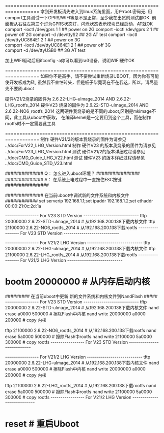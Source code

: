 ==================================================================
拿到开发板请先进入到linux系统里面，用户root.密码无.
用comport工具测试一下GPRS/WIFI等是不是正常，至少我在出货前测试都OK.
前面板从右往左第三个灯为GPRS状态灯，闪烁状态表示模块已经启动，AT就OK
comport -ioctl /dev/gprs 1 1       ## power on  2G
comport -ioctl /dev/gprs 2 1       ## power off 2G
comport -d /dev/ttyS2              ## 2G AT test
comport -ioctl /dev/ttyUC864E1 2 1 ## power on  3G   
comport -ioctl /dev/ttyUC864E1 2 1 ## power off 3G   
comport -d /dev/ttyUSB0            ## 3G AT test

加上WIFI驱动后用ifconfig -a你可以看到ra0设备，说明WIFI硬件OK


==================================================================
如果你不是高手，请不要尝试重新烧录UBOOT，因为你有可能使开发板成为砖,
虽然我不害怕砖头，但是板子毕竟现在不在我这，所以，请尽量先不要刷uboot


硬件V21/2烧录的固件为 2.6.22-LHG-uImage_2014 AND 2.6.22-LHG_rootfs_2014
硬件V23  烧录的固件为 2.6.22-STD-uImage_2014 AND 2.6.22-NO6_rootfs_2014
这两硬件我烧录的是不同的uboot,区别是mkimage不同，此工具从uboot中获取，
在编译kernel是一定要用到这个工具，而在制作rootfs时不一定需要此工具


==================================================================
制作 硬件V21/2的版本我烧录的固件为请参见 ../doc/ForV22_LHG_Version.html 
制作 硬件V23  的版本我烧录的固件为请参见 ../doc/ForV23_LHG_Version.html
测试 硬件V21/2的版本详细过程请参见       ../doc/CMD_Guide_LHG_V22.html
测试 硬件V23  的版本详细过程请参见       ../doc/CMD_Guide_STD_V23.html



############## Q： 怎么进入uboot环境？             ################ 
############## A： 在系统上电过程中一直按住ESC按键 ################ 


############## 在当前uboot中调试新的文件系统和内核文件 ############
set serverip 192.168.1.1;set ipaddr 192.168.1.2;set ethaddr 00:00:21:0c:2d:1a

----------------- For V23 STD Version ----------------------------
tftp 20000000 2.6.22-STD-uImage_2014  # 从192.168.200.138下载内核文件
tftp 21100000 2.6.22-NO6_rootfs_2014  # 从192.168.200.138下载rootfs
----------------- For V23 STD Version ----------------------------

----------------- For V21/2 LHG Version ----------------------------
tftp 20000000 2.6.22-LHG-uImage_2014  # 从192.168.200.138下载内核文件
tftp 21100000 2.6.22-LHG_rootfs_2014  # 从192.168.200.138下载rootfs
----------------- For V21/2 LHG Version ----------------------------

bootm 20000000                        # 从内存启动内核
==================================================================



######### 在当前uboot中更新 新的文件系统和内核文件到NandFlash #####
----------------- For V23 STD Version ----------------------------
tftp 20000000 2.6.22-STD-uImage_2014  # 从192.168.200.138下载内核文件
nand erase a0000 500000               # 擦除Flash中内核
nand write 20000000 a0000 200000      # copy 内核

tftp 21100000 2.6.22-NO6_rootfs_2014  # 从192.168.200.138下载rootfs
nand erase 5a0000 500000              # 擦除Flash中rootfs
nand write 21100000 5a0000 300000     # copy rootfs
----------------- For V23 STD Version ----------------------------


----------------- For V21/2 LHG Version ----------------------------
tftp 20000000 2.6.22-LHG-uImage_2014  # 从192.168.200.138下载内核文件
nand erase a0000 500000               # 擦除Flash中内核
nand write 20000000 a0000 200000      # copy 内核

tftp 21100000 2.6.22-LHG_rootfs_2014  # 从192.168.200.138下载rootfs
nand erase 5a0000 500000              # 擦除Flash中rootfs
nand write 21100000 5a0000 300000     # copy rootfs
----------------- For V21/2 LHG Version ----------------------------

reset                                 # 重启Uboot
==================================================================
